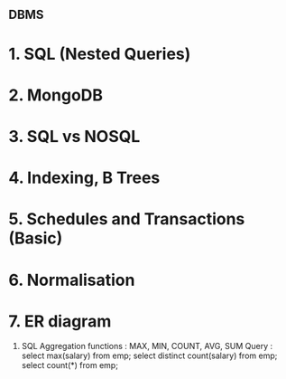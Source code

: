 ## DBMS

# 1. SQL (Nested Queries)	
# 2. MongoDB
# 3. SQL vs NOSQL
# 4. Indexing, B Trees
# 5. Schedules and Transactions (Basic)
# 6. Normalisation
# 7. ER diagram

1. SQL
	Aggregation functions : MAX, MIN, COUNT, AVG, SUM 
		Query : select max(salary) from emp;
			select distinct count(salary) from emp;
			select count(*) from emp;
